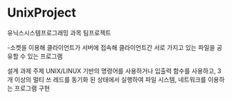# UnixProject
유닉스시스템프로그래밍 과목 팀프로젝트

-소켓을 이용해 클라이언트가 서버에 접속해 클라이언트간 서로 가지고 있는 파일을 공유할 수 있는 프로그램

설계 과제 주제
UNIX/LINUX 기반의 명령어를 사용하거나 입출력 함수를 사용하고, 3개 이상의 멀티 쓰
레드를 동기화 된 상태에서 실행하여 파일 시스템, 네트워크를 이용하는 프로그램 구현
